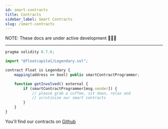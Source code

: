 ```yaml
---
id: smart-contracts
title: Contracts
sidebar_label: Smart Contracts
slug: /smart-contracts
---
```


NOTE: These docs are under active development 👷‍♀️👷

---

```javascript
pragma solidity 0.7.6;

import "@floatcapital/Legendary.sol";

contract Float is Legendary {
    mapping(address => bool) public smartContractProgrammer;

    function getInvolved() external {
        if (smartContractProgrammer[msg.sender]) {
            // please grab a coffee, sit down, relax and
            // scrutinize our smart contracts
        }
    }
}

```

You'll find our contracts on [Github](https://discord.gg/qesr2KZAhn)
